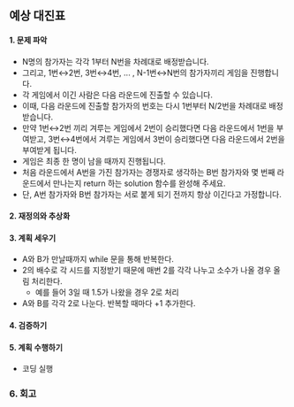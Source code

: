 ## 예상 대진표
#### 1. 문제 파악
- N명의 참가자는 각각 1부터 N번을 차례대로 배정받습니다. 
- 그리고, 1번↔2번, 3번↔4번, ... , N-1번↔N번의 참가자끼리 게임을 진행합니다. 
- 각 게임에서 이긴 사람은 다음 라운드에 진출할 수 있습니다. 
- 이때, 다음 라운드에 진출할 참가자의 번호는 다시 1번부터 N/2번을 차례대로 배정받습니다. 
- 만약 1번↔2번 끼리 겨루는 게임에서 2번이 승리했다면 다음 라운드에서 1번을 부여받고, 3번↔4번에서 겨루는 게임에서 3번이 승리했다면 다음 라운드에서 2번을 부여받게 됩니다. 
- 게임은 최종 한 명이 남을 때까지 진행됩니다.
- 처음 라운드에서 A번을 가진 참가자는 경쟁자로 생각하는 B번 참가자와 몇 번째 라운드에서 만나는지 return 하는 solution 함수를 완성해 주세요. 
- 단, A번 참가자와 B번 참가자는 서로 붙게 되기 전까지 항상 이긴다고 가정합니다.
#### 2. 재정의와 추상화
#### 3. 계획 세우기
- A와 B가 만날때까지 while 문을 통해 반복한다.
- 2의 배수로 각 시드를 지정받기 때문에 매번 2를 각각 나누고 소수가 나올 경우 올림 처리한다.
  - 예를 들어 3일 때 1.5가 나왔을 경우 2로 처리
- A와 B를 각각 2로 나눈다. 반복할 때마다 +1 추가한다.
#### 4. 검증하기
#### 5. 계획 수행하기
- 코딩 실행

### 6. 회고

